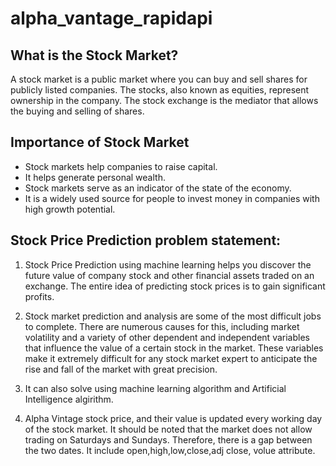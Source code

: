 # alpha_vantage_rapidapi

## What is the Stock Market?
A stock market is a public market where you can buy and sell shares for publicly listed companies. The stocks, also known as equities, represent ownership in the company. The stock exchange is the mediator that allows the buying and selling of shares. 

## Importance of Stock Market
* Stock markets help companies to raise capital.
* It helps generate personal wealth.
* Stock markets serve as an indicator of the state of the economy.
* It is a widely used source for people to invest money in companies with high growth potential.


## Stock Price Prediction problem statement:

1. Stock Price Prediction using machine learning helps you discover the future value of company stock and other financial assets traded on an exchange. The entire idea of predicting stock prices is to gain significant profits.

2. Stock market prediction and analysis are some of the most difficult jobs to complete. There are numerous causes for this, including market volatility and a variety of other dependent and independent variables that influence the value of a certain stock in the market. These variables make it extremely difficult for any stock market expert to anticipate the rise and fall of the market with great precision. 

 3. It can also solve using machine learning algorithm and Artificial Intelligence algirithm.
 
 4. Alpha Vintage stock price, and their value is updated every working day of the stock market. It should be noted that the market does not allow trading on Saturdays and Sundays. Therefore, there is a gap between the two dates. It include open,high,low,close,adj close, volue attribute.

